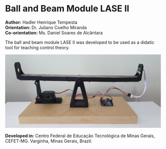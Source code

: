 # Ball and Beam Module LASE II

**Author:** Hadler Henrique Tempesta\
**Orientation:** Dr. Juliano Coelho Miranda\
**Co-orientation:** Ms. Daniel Soares de Alcântara

The ball and beam module LASE II was developed to be used as a didatic tool for teaching control theory. 



![](https://github.com/HadlerHT/BallAndBeam/blob/Images/BallAndBeamLASEII.jpg)




**Developed in:** Centro Federal de Educação Tecnológica de Minas Gerais, CEFET-MG. Varginha, Minas Gerais, Brazil.
